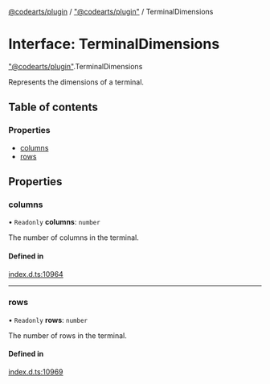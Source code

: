 [@codearts/plugin](../README.md) / ["@codearts/plugin"](../modules/_codearts_plugin_.md) / TerminalDimensions

# Interface: TerminalDimensions

["@codearts/plugin"](../modules/_codearts_plugin_.md).TerminalDimensions

Represents the dimensions of a terminal.

## Table of contents

### Properties

- [columns](codearts_plugin_.TerminalDimensions.md#columns)
- [rows](codearts_plugin_.TerminalDimensions.md#rows)

## Properties

### columns

• `Readonly` **columns**: `number`

The number of columns in the terminal.

#### Defined in

[index.d.ts:10964](https://github.com/huaweicloud/cloudide-plugin-api/blob/5055bbd/index.d.ts#L10964)

___

### rows

• `Readonly` **rows**: `number`

The number of rows in the terminal.

#### Defined in

[index.d.ts:10969](https://github.com/huaweicloud/cloudide-plugin-api/blob/5055bbd/index.d.ts#L10969)
